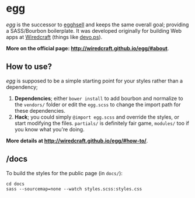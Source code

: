 # egg

*egg* is the successor to [egghsell](https://github.com/Wiredcraft/eggshell) and keeps the same overall goal; providing a SASS/Bourbon boilerplate. It was developed originally for building Web apps at [Wiredcraft](https://wiredcraft.com) (things like [devo.ps](http://devo.ps)).

**More on the official page: http://wiredcraft.github.io/egg/#about**.

## How to use?

*egg* is supposed to be a simple starting point for your styles rather than a
dependency;

1. **Dependencies**; either `bower install` to add bourbon and normalize to the
`vendors/` folder or edit the `egg.scss` to change the import path for these dependencies.
2. **Hack**; you could simply `@import egg.scss` and override the styles, or start
modifying the files. `partials/` is definitely fair game, `modules/` too if you
know what you're doing.

**More details at http://wiredcraft.github.io/egg/#how-to/**.

## /docs

To build the styles for the public page (in `docs/`):

    cd docs
    sass --sourcemap=none --watch styles.scss:styles.css
